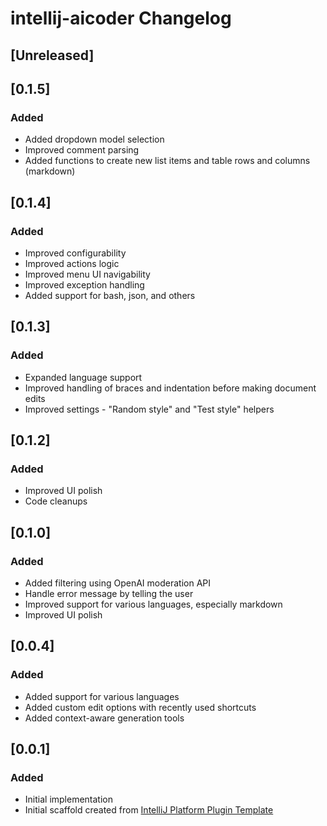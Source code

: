 <!-- Keep a Changelog guide -> https://keepachangelog.com -->

# intellij-aicoder Changelog

## [Unreleased]

## [0.1.5]
### Added
- Added dropdown model selection 
- Improved comment parsing
- Added functions to create new list items and table rows and columns (markdown)

## [0.1.4]
### Added
- Improved configurability
- Improved actions logic
- Improved menu UI navigability
- Improved exception handling
- Added support for bash, json, and others 

## [0.1.3]
### Added
- Expanded language support
- Improved handling of braces and indentation before making document edits
- Improved settings - "Random style" and "Test style" helpers

## [0.1.2]
### Added
- Improved UI polish
- Code cleanups

## [0.1.0]
### Added
- Added filtering using OpenAI moderation API
- Handle error message by telling the user
- Improved support for various languages, especially markdown
- Improved UI polish

## [0.0.4]
### Added
- Added support for various languages
- Added custom edit options with recently used shortcuts
- Added context-aware generation tools

## [0.0.1]
### Added
- Initial implementation
- Initial scaffold created from [IntelliJ Platform Plugin Template](https://github.com/JetBrains/intellij-platform-plugin-template)
